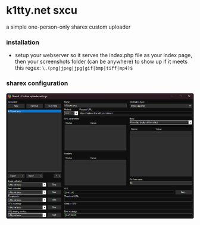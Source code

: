 # k1tty.net sxcu
a simple one-person-only sharex custom uploader
### installation
- setup your webserver so it serves the index.php file as your index page, then your screenshots folder (can be anywhere) to show up if it meets this regex: `\.(png|jpeg|jpg|gif|bmp|tiff|mp4)$`
### sharex configuration
![The configuration for the SXCU needed](/README_assets/config.png)
